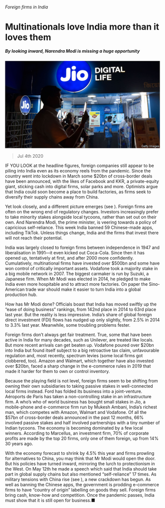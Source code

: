 ###### Foreign firms in India

# Multinationals love India more than it loves them 

##### By looking inward, Narendra Modi is missing a huge opportunity 

![image](images/20200704_LDP503.jpg) 

> Jul 4th 2020 

IF YOU LOOK at the headline figures, foreign companies still appear to be piling into India even as its economy reels from the pandemic. Since the country went into lockdown in March some $20bn of cross-border deals have been announced, with the likes of Facebook and KKR, a private-equity giant, sticking cash into digital firms, solar parks and more. Optimists argue that India could soon become a place to build factories, as firms seek to diversify their supply chains away from China.

Yet look closely, and a different picture emerges (see ). Foreign firms are often on the wrong end of regulatory changes. Investors increasingly prefer to take minority stakes alongside local tycoons, rather than set out on their own. And Narendra Modi, the prime minister, is veering towards a policy of capricious self-reliance. This week India banned 59 Chinese-made apps, including TikTok. Unless things change, India and the firms that invest there will not reach their potential.


India was largely closed to foreign firms between independence in 1947 and liberalisation in 1991—it even kicked out Coca-Cola. Since then it has opened up, tentatively at first, and after 2000 more confidently. Cumulatively, multinational firms have invested over $500bn and some have won control of critically important assets. Vodafone took a majority stake in a big mobile network in 2007. The biggest carmaker is run by Suzuki, a Japanese firm. When Mr Modi was elected in 2014, he pledged to make India even more hospitable and to attract more factories. On paper the Sino-American trade war should make it easier to turn India into a global production hub.

How has Mr Modi done? Officials boast that India has moved swiftly up the “ease of doing business” rankings, from 142nd place in 2014 to 63rd place last year. But the reality is less impressive. India’s share of global foreign direct investment (FDI) flows has nudged up only slightly, from 2.5% in 2014 to 3.3% last year. Meanwhile, some troubling problems fester.

Foreign firms don’t always get fair treatment. True, some that have been active in India for many decades, such as Unilever, are treated like locals. But more recent arrivals can get beaten up. Vodafone poured over $20bn into India but found itself subject to a big retroactive tax claim, unfavourable regulation and, most recently, spectrum levies (some local firms got clobbered, too). Amazon and Walmart, which together have also invested over $20bn, faced a sharp change in the e-commerce rules in 2019 that made it harder for them to own or control inventory.

Because the playing field is not level, foreign firms seem to be shifting from owning their own subsidiaries to taking passive stakes in well-connected local firms instead. Ford has folded its business into a joint-venture. Aéroports de Paris has taken a non-controlling stake in an infrastructure firm. A who’s who of world business has bought small stakes in Jio, a mobile-phone and e-commerce firm run by Mukesh Ambani, India’s richest man, which competes with Amazon, Walmart and Vodafone. Of all the $57bn of cross-border deals announced in the past 12 months, 66% involved passive stakes and half involved partnerships with a tiny number of Indian tycoons. The economy is becoming dominated by a few local winners. According to Marcellus, an investment firm, 70% of corporate profits are made by the top 20 firms, only one of them foreign, up from 14% 30 years ago.

With the economy forecast to shrink by 4.5% this year and firms prowling for alternatives to China, you may think that Mr Modi would open the door. But his policies have turned inward, mirroring the lurch to protectionism in the West. On May 12th he made a speech which said that India should take part in global supply chains but also mentioned “self-reliance” 17 times. As military tensions with China rise (see ), a new crackdown has begun. As well as banning the Chinese apps, the government is prodding e-commerce firms to have “country of origin” labelling on goods they sell. Foreign firms bring cash, know-how and competition. Once the pandemic passes, India must show that it is still open for business.■

